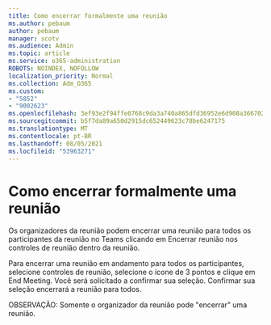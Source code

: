 ```yaml
---
title: Como encerrar formalmente uma reunião
ms.author: pebaum
author: pebaum
manager: scotv
ms.audience: Admin
ms.topic: article
ms.service: o365-administration
ROBOTS: NOINDEX, NOFOLLOW
localization_priority: Normal
ms.collection: Adm_O365
ms.custom:
- "5852"
- "9002623"
ms.openlocfilehash: 3ef93e2f94ffe0768c9da3a740a865dfd36952e6d908a36670275297aed39913
ms.sourcegitcommit: b5f7da89a650d2915dc652449623c78be6247175
ms.translationtype: MT
ms.contentlocale: pt-BR
ms.lasthandoff: 08/05/2021
ms.locfileid: "53963271"
---
```

# <a name="how-to-formally-end-a-meeting"></a>Como encerrar formalmente uma reunião

Os organizadores da reunião podem encerrar uma reunião para todos  os participantes da reunião no Teams clicando em Encerrar reunião nos controles de reunião dentro da reunião.  

Para encerrar uma reunião em andamento para todos os participantes, selecione controles de reunião, selecione o ícone de 3 pontos e clique em End Meeting. Você será solicitado a confirmar sua seleção. Confirmar sua seleção encerrará a reunião para todos.

OBSERVAÇÃO: Somente o organizador da reunião pode "encerrar" uma reunião.